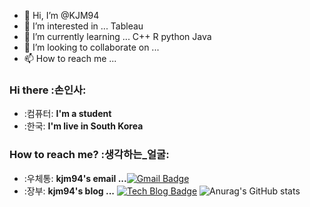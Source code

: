 - 👋 Hi, I’m @KJM94
- 👀 I’m interested in ... Tableau
- 🌱 I’m currently learning ... C++ R python Java
- 💞️ I’m looking to collaborate on ...
- 📫 How to reach me ...


### Hi there :손인사:
 - :컴퓨터:   **I'm a student**
 - :한국:  **I'm live in South Korea**
### How to reach me? :생각하는_얼굴:
- :우체통:  **kjm94's email ...**[![Gmail Badge](https://img.shields.io/badge/Gmail-d14836?style=flat-square&logo=Gmail&logoColor=white&link=mailto:kjmin0807@gmail.com)](mailto:kjmin0807@gmail.com)
- :장부:  **kjm94's blog ...** [![Tech Blog Badge](http://img.shields.io/badge/-Tech%20blog-black?style=flat-square&logo=blogger&logoColor=white&link=https://kjm94.github.io/)](https://kjm94.github.io/)
![Anurag's GitHub stats](https://github-readme-stats.vercel.app/api?username=kjm94&show_icons=true&theme=cobalt)
